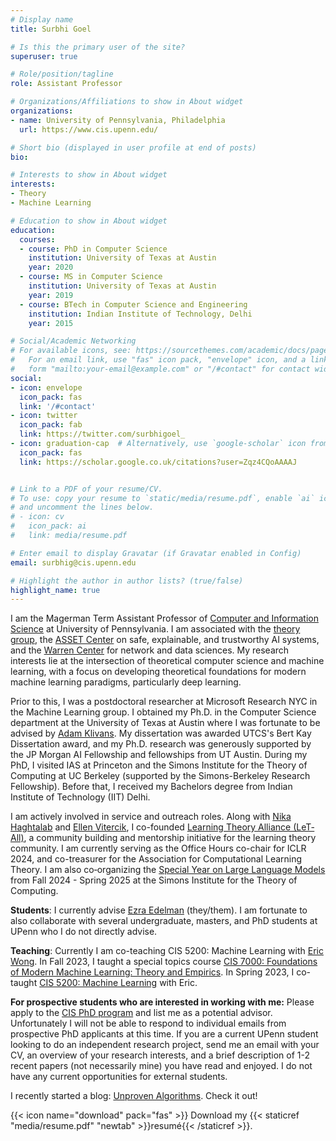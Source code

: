 ```yaml
---
# Display name
title: Surbhi Goel

# Is this the primary user of the site?
superuser: true

# Role/position/tagline
role: Assistant Professor

# Organizations/Affiliations to show in About widget
organizations:
- name: University of Pennsylvania, Philadelphia
  url: https://www.cis.upenn.edu/

# Short bio (displayed in user profile at end of posts)
bio: 

# Interests to show in About widget
interests:
- Theory
- Machine Learning

# Education to show in About widget
education:
  courses:
  - course: PhD in Computer Science
    institution: University of Texas at Austin
    year: 2020
  - course: MS in Computer Science
    institution: University of Texas at Austin
    year: 2019
  - course: BTech in Computer Science and Engineering
    institution: Indian Institute of Technology, Delhi
    year: 2015

# Social/Academic Networking
# For available icons, see: https://sourcethemes.com/academic/docs/page-builder/#icons
#   For an email link, use "fas" icon pack, "envelope" icon, and a link in the
#   form "mailto:your-email@example.com" or "/#contact" for contact widget.
social:
- icon: envelope
  icon_pack: fas
  link: '/#contact'
- icon: twitter
  icon_pack: fab
  link: https://twitter.com/surbhigoel_
- icon: graduation-cap  # Alternatively, use `google-scholar` icon from `ai` icon pack
  icon_pack: fas
  link: https://scholar.google.co.uk/citations?user=Zqz4CQoAAAAJ


# Link to a PDF of your resume/CV.
# To use: copy your resume to `static/media/resume.pdf`, enable `ai` icons in `params.toml`, 
# and uncomment the lines below.
# - icon: cv
#   icon_pack: ai
#   link: media/resume.pdf

# Enter email to display Gravatar (if Gravatar enabled in Config)
email: surbhig@cis.upenn.edu

# Highlight the author in author lists? (true/false)
highlight_name: true
---
```


I am the Magerman Term Assistant Professor of [Computer and Information Science](https://www.cis.upenn.edu/) at University of Pennsylvania. I am associated with the [theory group](http://theory.cis.upenn.edu/), the [ASSET Center](https://blog.seas.upenn.edu/penn-engineerings-new-asset-center-will-focus-on-the-safety-explainability-and-trustworthiness-of-ai-systems/) on safe, explainable, and trustworthy AI systems, and the [Warren Center](https://warrencenter.upenn.edu/) for network and data sciences. My research interests lie at the intersection of theoretical computer science and machine learning, with a focus on developing theoretical foundations for modern machine learning paradigms, particularly deep learning. 

Prior to this, I was a postdoctoral researcher at Microsoft Research NYC in the Machine Learning group. I obtained my Ph.D. in the Computer Science department at the University of Texas at Austin where I was fortunate to be advised by [Adam Klivans](https://www.cs.utexas.edu/users/klivans/). My dissertation was awarded UTCS's Bert Kay Dissertation award, and my Ph.D. research was generously supported by the JP Morgan AI Fellowship and fellowships from UT Austin. During my PhD, I visited IAS at Princeton and the Simons Institute for the Theory of Computing at UC Berkeley (supported by the Simons-Berkeley Research Fellowship). Before that, I received my Bachelors degree from Indian Institute of Technology (IIT) Delhi.

I am actively involved in service and outreach roles. Along with [Nika Haghtalab](https://people.eecs.berkeley.edu/~nika/) and [Ellen Vitercik](https://vitercik.github.io/), I co-founded [Learning Theory Alliance (LeT‐All)](https://www.let-all.com), a community building and mentorship initiative for the learning theory community. I am currently serving as the Office Hours co-chair for ICLR 2024, and co-treasurer for the Association for Computational Learning Theory. I am also co‐organizing the [Special Year on Large Language Models](https://simons.berkeley.edu/programs/special-year-large-language-models-transformers-part-1) from Fall 2024 - Spring 2025 at the Simons Institute for the Theory of Computing.

**Students**: I currently advise [Ezra Edelman](https://www.ezraedelman.com/) (they/them). I am fortunate to also collaborate with several undergraduate, masters, and PhD students at UPenn who I do not directly advise.

**Teaching**: Currently I am co-teaching CIS 5200: Machine Learning with [Eric Wong](https://riceric22.github.io/). In Fall 2023, I taught a special topics course [CIS 7000: Foundations of Modern Machine Learning: Theory and Empirics](https://surbhi18.github.io/FoMML/). In Spring 2023, I co-taught [CIS 5200: Machine Learning](https://machine-learning-upenn.github.io/) with Eric.

**For prospective students who are interested in working with me:** Please apply to the [CIS PhD program](https://www.cis.upenn.edu/graduate/how-to-apply/) and list me as a potential advisor. Unfortunately I will not be able to respond to individual emails from prospective PhD applicants at this time. If you are a current UPenn student looking to do an independent research project, send me an email with your CV, an overview of your research interests, and a brief description of 1-2 recent papers (not necessarily mine) you have read and enjoyed. I do not have any current opportunities for external students.

I recently started a blog: [Unproven Algorithms](https://unprovenalgos.github.io/). Check it out!

{{< icon name="download" pack="fas" >}} Download my {{< staticref "media/resume.pdf" "newtab" >}}resumé{{< /staticref >}}.
